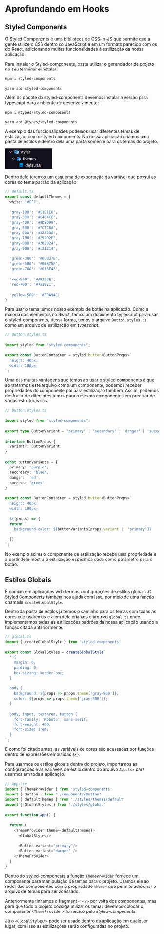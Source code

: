 # Aprofundando em Hooks

## Styled Components

  O Styled Components é uma biblioteca de CSS-in-JS que permite que a gente utilize o CSS dentro do JavaScript e em um formato parecido com os do React, adicionando muitas funcionalidades à estilização da nossa aplicação.

  Para instalar o Styled-components, basta utilizar o gerenciador de projeto no seu terminar e instalar:

```terminal
npm i styled-components

yarn add styled-components
```

  Além do pacote do styled-components devemos instalar a versão para typescript para ambiente de desenvolvimento:

```terminal
npm i @types/styled-components

yarn add @types/styled-components
```
  
  A exemplo das funcionalidades podemos usar diferentes temas de estilização com o styled components. Na nossa aplicação criamos uma pasta de estilos e dentro dela uma pasta somente para os temas do projeto.

  ![Organização da pasta styles](./public/imgs/pastas-styles.png)

  Dentro dele teremos um esquema de exportação da variável que possui as cores do tema padrão da aplicação.

```typescript
// default.ts
export const defaultThemes = {
  white: '#FFF',

  'gray-100': '#E1E1E6',
  'gray-300': '#C4C4CC',
  'gray-400': '#8D8D99',
  'gray-500': '#7C7C8A',
  'gray-600': '#323238',
  'gray-700': '#29292E',
  'gray-800': '#202024',
  'gray-900': '#121214',

  'green-300': '#00B37E',
  'green-500': '#00875F',
  'green-700': '#015F43',

  'red-500': '#AB222E',
  'red-700': '#7A1921',

  'yellow-500': '#FBA94C',
}
```

  Para usar o tema temos nosso exemplo de botão na aplicação. Como a maioria dos elementos no React, temos um documento typescript para usar o styled-components, dessa forma, temos o arquivo `Button.styles.ts` como um arquivo de estilização em _typescript_.

  ```typescript
  // Button.styles.ts

  import styled from "styled-components";
  
  export const ButtonContainer = styled.button<ButtonProps>`
    height: 40px;
    width: 100px;
  `;
  ```

  Uma das muitas vantagens que temos ao usar o styled components é que ao tratarmos este arquivo como um componente, podemos receber propriedades do componente pai para estilização também. Assim, podemos desfrutar de diferentes temas para o mesmo componente sem precisar de várias estruturas css.

  ```typescript
  // Button.styles.ts

  import styled from "styled-components";
  
  export type ButtonVariant = "primary" | "secondary" | 'danger' | 'success';

  interface ButtonProps {
    variant?: ButtonVariant;
  }

  const buttonVariants = {
    primary: 'purple',
    secondary: 'blue',
    danger: 'red',
    success: 'green'
  }

  export const ButtonContainer = styled.button<ButtonProps>`
    height: 40px;
    width: 100px;

    ${(props) => {
    return `
      background-color: ${buttonVariants[props.variant || 'primary']}
    `
    }}
  `;
  ```

  No exemplo acima o componente de estilização recebe uma propriedade e a partir dele mostra a estilização específica dada como parâmetro para o botão.

## Estilos Globais

  É comum em aplicações web termos configurações de estilos globais. O Styled Components também nos ajuda com isso, por meio de uma função chamada `createGlobalStyle`.

  Dentro da pasta de estilos já temos o caminho para os temas com todas as cores que usaremos e além dela criamos o arquivo `global.ts` onde implementamos todas as estilizações padrões da nossa aplicação usando a função citada anteriormente.

```typescript
// global.ts
import { createGlobalStyle } from 'styled-components'

export const GlobalStyles = createGlobalStyle`
  * {
    margin: 0;
    padding: 0;
    box-sizing: border-box;
  }

  body {
    background: ${props => props.theme['gray-900']};
    color: ${props => props.theme['gray-300']};
  }

  body, input, textarea, button {
    font-family: 'Roboto', sans-serif;
    font-weight: 400;
    font-size: 1rem;
  }
`;
```

  E como foi citado antes, as variáveis de cores são acessadas por funções dentro de expressões embutidas `${}`.

  Para usarmos os estilos globais dentro do projeto, importamos as configurações e as variáveis de estilo dentro do arquivo `App.tsx` para usarmos em toda a aplicação.

```typescript
// App.tsx
import { ThemeProvider } from 'styled-components'
import { Button } from "./components/Button"
import { defaultThemes } from './styles/themes/default'
import { GlobalStyles } from './styles/global'

export function App() {

  return (
    <ThemeProvider theme={defaultThemes}>
      <GlobalStyles/>
      
      <Button variant="primary"/>
      <Button variant="danger" />
    </ThemeProvider>
  )
}
```

  Dentro do styled-components a função `ThemeProvider` fornece um componente para manipulação de temas para o projeto. Usamos ele ao redor dos componentes com a propriedade `theme=` que permite adicionar o arquivo de temas para ser acessado.

  Anteriormente tinhamos o fragment `<></>` por volta dos componentes, mas para que todo o projeto consiga utilizar os temas devemos colocar o componente `<ThemeProvider>` fornecido pelo _styled-components_.

  Já o `<GlobalStyles/>` pode ser usado dentro da aplicação em qualquer lugar, com isso as estilizações serão configuradas no projeto.